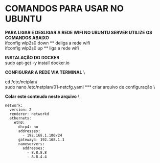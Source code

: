 # **COMANDOS PARA USAR NO UBUNTU** 
**PARA LIGAR E DESLIGAR A REDE WIFI NO UBUNTU SERVER UTILIZE OS COMANDOS ABAIXO** \
ifconfig wlp2s0 down ** deliga a rede wifi \
ifconfig wlp2s0 up ** liga a rede wifi 

**INSTALAÇÂO DO DOCKER** \
sudo apt-get -y install docker.io 

**CONFIGURAR A REDE VIA TERMINAL**  \

cd /etc/netplan/ \
sudo nano /etc/netplan/01-netcfg.yaml     *** criar arquivo de configuração \

**Colar este conteudo neste arquivo** \
```
network:
  version: 2
  renderer: networkd
  ethernets:
    eth0:
      dhcp4: no
      addresses:
        - 192.168.1.100/24
      gateway4: 192.168.1.1
      nameservers:
        addresses:
          - 8.8.8.8
          - 8.8.4.4
```
